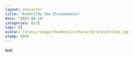 ```yaml
---
layout: character
title: "Anshrilda the Chronomancer" 
date: "2025-09-14"
categories: [oc]
tags: [] 
avatar: /static/image/thumbnails/characters/anshrilda.jpg
stamp: 9999
---
```

test
